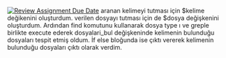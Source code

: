 [![Review Assignment Due Date](https://classroom.github.com/assets/deadline-readme-button-24ddc0f5d75046c5622901739e7c5dd533143b0c8e959d652212380cedb1ea36.svg)](https://classroom.github.com/a/FWCUYS2F)
aranan kelimeyi tutması için $kelime değikenini oluşturdum. verilen dosyayı tutması için de $dosya değişkenini oluşturdum. Ardından find komutunu kullanarak dosya type ı ve greple birlikte execute ederek dosyalari_bul değişkeninde kelimenin bulunduğu dosyaları tespit etmiş oldum. İf else bloğunda ise çıktı vererek kelimenin bulunduğu dosyaları çıktı olarak verdim.
